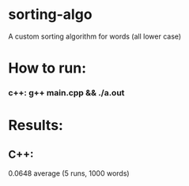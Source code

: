 # sorting-algo
A custom sorting algorithm for words (all lower case)

# How to run:
### c++: g++ main.cpp && ./a.out

# Results:
## C++:
0.0648 average (5 runs, 1000 words)

